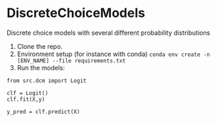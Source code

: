 # DiscreteChoiceModels
Discrete choice models with several different probability distributions


1. Clone the repo.
2. Environment setup (for instance with conda)
```conda env create -n [ENV_NAME] --file requirements.txt```
3. Run the models:
``` 
from src.dcm import Logit
    
clf = Logit()
clf.fit(X,y)
    
y_pred = clf.predict(X)
    
    
